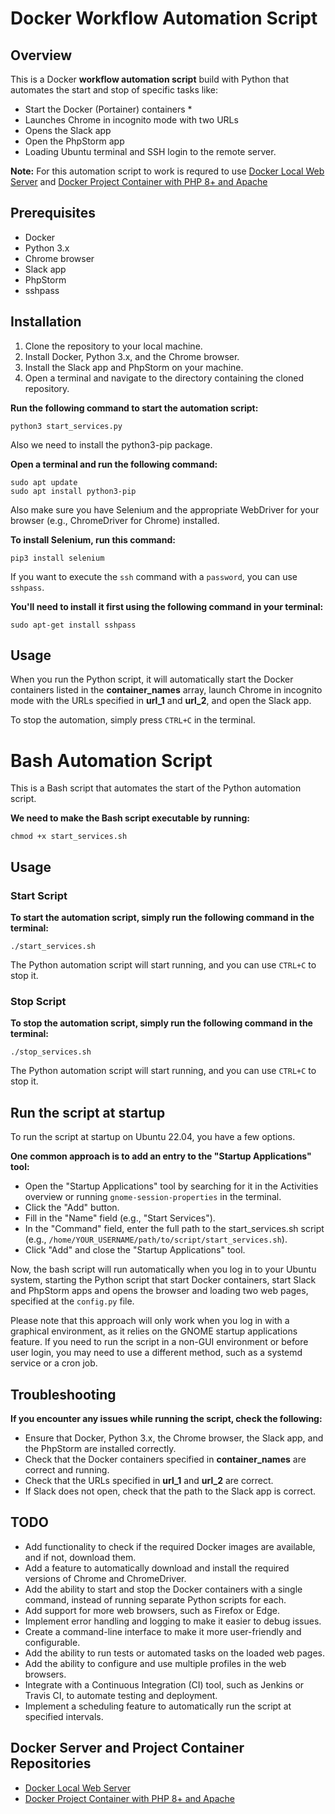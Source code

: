# Docker Workflow Automation Script

## Overview

This is a Docker **workflow automation script** build with Python that automates the start and stop of specific tasks like:

- Start the Docker (Portainer) containers *
- Launches Chrome in incognito mode with two URLs
- Opens the Slack app
- Open the PhpStorm app
- Loading Ubuntu terminal and SSH login to the remote server.

**Note:** For this automation script to work is requred to use [Docker Local Web Server](https://github.com/mnestorov/docker-local-web-server) and [Docker Project Container with PHP 8+ and Apache](https://github.com/mnestorov/docker-poject-container)

## Prerequisites

- Docker
- Python 3.x
- Chrome browser
- Slack app
- PhpStorm
- sshpass

## Installation

1. Clone the repository to your local machine.
2. Install Docker, Python 3.x, and the Chrome browser.
3. Install the Slack app and PhpStorm on your machine.
4. Open a terminal and navigate to the directory containing the cloned repository.

**Run the following command to start the automation script:**

```
python3 start_services.py
```

Also we need to install the python3-pip package.

**Open a terminal and run the following command:**

```
sudo apt update
sudo apt install python3-pip
```

Also make sure you have Selenium and the appropriate WebDriver for your browser (e.g., ChromeDriver for Chrome) installed.

**To install Selenium, run this command:**

```
pip3 install selenium
```

If you want to execute the `ssh` command with a `password`, you can use `sshpass`.

**You'll need to install it first using the following command in your terminal:**

```
sudo apt-get install sshpass
```

## Usage

When you run the Python script, it will automatically start the Docker containers listed in the **container_names** array, launch Chrome in incognito mode with the URLs specified in **url_1** and **url_2**, and open the Slack app.

To stop the automation, simply press `CTRL+C` in the terminal.

# Bash Automation Script

This is a Bash script that automates the start of the Python automation script. 

**We need to make the Bash script executable by running:**

```
chmod +x start_services.sh
```

## Usage

### **Start Script**

**To start the automation script, simply run the following command in the terminal:**

```
./start_services.sh
```

The Python automation script will start running, and you can use `CTRL+C` to stop it.

### **Stop Script**

**To stop the automation script, simply run the following command in the terminal:**

```
./stop_services.sh
```

The Python automation script will start running, and you can use `CTRL+C` to stop it.

## Run the script at startup

To run the script at startup on Ubuntu 22.04, you have a few options.

**One common approach is to add an entry to the "Startup Applications" tool:**

- Open the "Startup Applications" tool by searching for it in the Activities overview or running `gnome-session-properties` in the terminal.
- Click the "Add" button.
- Fill in the "Name" field (e.g., "Start Services").
- In the "Command" field, enter the full path to the start_services.sh script (e.g., `/home/YOUR_USERNAME/path/to/script/start_services.sh`).
- Click "Add" and close the "Startup Applications" tool.

Now, the bash script will run automatically when you log in to your Ubuntu system, starting the Python script that start Docker containers, start Slack and PhpStorm apps and opens the browser and loading two web pages, specified at the `config.py` file.

Please note that this approach will only work when you log in with a graphical environment, as it relies on the GNOME startup applications feature. If you need to run the script in a non-GUI environment or before user login, you may need to use a different method, such as a systemd service or a cron job.

## Troubleshooting

**If you encounter any issues while running the script, check the following:**

- Ensure that Docker, Python 3.x, the Chrome browser, the Slack app, and the PhpStorm are installed correctly.
- Check that the Docker containers specified in **container_names** are correct and running.
- Check that the URLs specified in **url_1** and **url_2** are correct.
- If Slack does not open, check that the path to the Slack app is correct.

## TODO

- Add functionality to check if the required Docker images are available, and if not, download them.
- Add a feature to automatically download and install the required versions of Chrome and ChromeDriver.
- Add the ability to start and stop the Docker containers with a single command, instead of running separate Python scripts for each.
- Add support for more web browsers, such as Firefox or Edge.
- Implement error handling and logging to make it easier to debug issues.
- Create a command-line interface to make it more user-friendly and configurable.
- Add the ability to run tests or automated tasks on the loaded web pages.
- Add the ability to configure and use multiple profiles in the web browsers.
- Integrate with a Continuous Integration (CI) tool, such as Jenkins or Travis CI, to automate testing and deployment.
- Implement a scheduling feature to automatically run the script at specified intervals.

## Docker Server and Project Container Repositories

- [Docker Local Web Server](https://github.com/mnestorov/docker-local-web-server)
- [Docker Project Container with PHP 8+ and Apache](https://github.com/mnestorov/docker-poject-container)